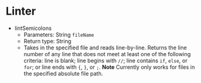 # Linter

- lintSemicolons
    - Parameters: String `fileName`
    - Return type: String
    - Takes in the specified file and reads line-by-line. Returns the line number of any line that does not meet at least one of the following criteria: line is blank; line begins with `//`; line contains `if`, `else`, or `for`; or line ends with `{`, `}`, or `;`. **Note** Currently only works for files in the specified absolute file path.

